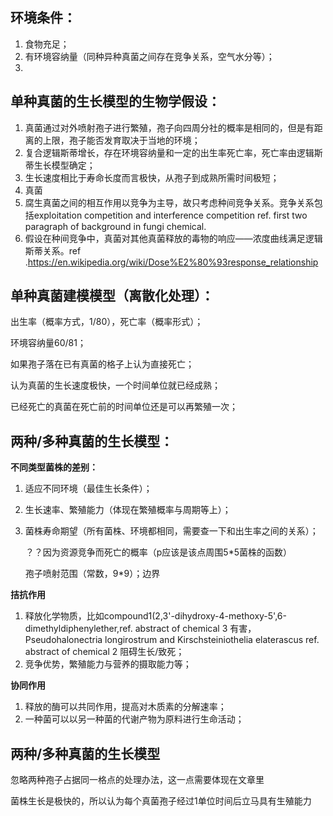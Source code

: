 ## 环境条件：

1. 食物充足；
2. 有环境容纳量（同种异种真菌之间存在竞争关系，空气水分等）；
3. 

## 单种真菌的生长模型的生物学假设：

1. 真菌通过对外喷射孢子进行繁殖，孢子向四周分社的概率是相同的，但是有距离的上限，孢子能否发育取决于当地的环境；
2. 复合逻辑斯蒂增长，存在环境容纳量和一定的出生率死亡率，死亡率由逻辑斯蒂生长模型确定；
3. 生长速度相比于寿命长度而言极快，从孢子到成熟所需时间极短；
4. 真菌
5. 腐生真菌之间的相互作用以竞争为主导，故只考虑种间竞争关系。竞争关系包括exploitation competition and interference competition ref. first two paragraph of background in fungi chemical.
6. 假设在种间竞争中，真菌对其他真菌释放的毒物的响应——浓度曲线满足逻辑斯蒂关系。ref .https://en.wikipedia.org/wiki/Dose%E2%80%93response_relationship



## 单种真菌建模模型（离散化处理）：

出生率（概率方式，1/80），死亡率（概率形式）；

环境容纳量60/81；

如果孢子落在已有真菌的格子上认为直接死亡；

认为真菌的生长速度极快，一个时间单位就已经成熟；

已经死亡的真菌在死亡前的时间单位还是可以再繁殖一次；

## 两种/多种真菌的生长模型：

**不同类型菌株的差别：**

1. 适应不同环境（最佳生长条件）；

2. 生长速率、繁殖能力（体现在繁殖概率与周期等上）；

3. 菌株寿命期望（所有菌株、环境都相同，需要查一下和出生率之间的关系）；

   ？？因为资源竞争而死亡的概率（p应该是该点周围5*5菌株的函数）

   孢子喷射范围（常数，9*9）；边界

**拮抗作用**

1. 释放化学物质，比如compound1(2,3'-dihydroxy-4-methoxy-5',6-dimethyldiphenylether,ref. abstract of chemical 3 有害，Pseudohalonectria longirostrum and Kirschsteiniothelia elaterascus ref. abstract of chemical 2 阻碍生长/致死；
2. 竞争优势，繁殖能力与营养的摄取能力等；

**协同作用**

1. 释放的酶可以共同作用，提高对木质素的分解速率；
2. 一种菌可以以另一种菌的代谢产物为原料进行生命活动；

## 两种/多种真菌的生长模型

忽略两种孢子占据同一格点的处理办法，这一点需要体现在文章里

菌株生长是极快的，所以认为每个真菌孢子经过1单位时间后立马具有生殖能力